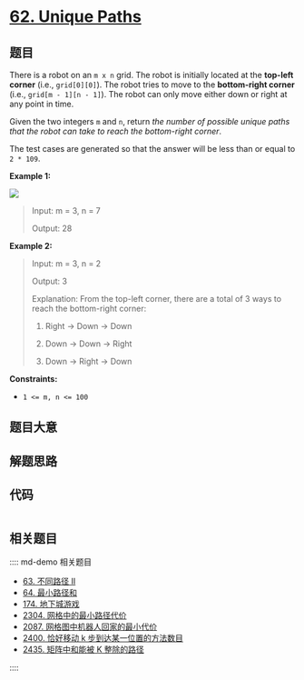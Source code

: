 # [62. Unique Paths](https://leetcode.com/problems/unique-paths/)

## 题目

There is a robot on an `m x n` grid. The robot is initially located at the
**top-left corner** (i.e., `grid[0][0]`). The robot tries to move to the
**bottom-right corner** (i.e., `grid[m - 1][n - 1]`). The robot can only move
either down or right at any point in time.

Given the two integers `m` and `n`, return _the number of possible unique
paths that the robot can take to reach the bottom-right corner_.

The test cases are generated so that the answer will be less than or equal to
`2 * 109`.



**Example 1:**

![](https://assets.leetcode.com/uploads/2018/10/22/robot_maze.png)

> Input: m = 3, n = 7
> 
> Output: 28

**Example 2:**

> Input: m = 3, n = 2
> 
> Output: 3
> 
> Explanation: From the top-left corner, there are a total of 3 ways to reach the bottom-right corner:
> 
> 1. Right -> Down -> Down
> 
> 2. Down -> Down -> Right
> 
> 3. Down -> Right -> Down

**Constraints:**

  * `1 <= m, n <= 100`


## 题目大意

## 解题思路

## 代码

```javascript

```

## 相关题目

:::: md-demo 相关题目
- [63. 不同路径 II](./0063.md)
- [64. 最小路径和](https://leetcode.com/problems/minimum-path-sum)
- [174. 地下城游戏](https://leetcode.com/problems/dungeon-game)
- [2304. 网格中的最小路径代价](https://leetcode.com/problems/minimum-path-cost-in-a-grid)
- [2087. 网格图中机器人回家的最小代价](https://leetcode.com/problems/minimum-cost-homecoming-of-a-robot-in-a-grid)
- [2400. 恰好移动 k 步到达某一位置的方法数目](https://leetcode.com/problems/number-of-ways-to-reach-a-position-after-exactly-k-steps)
- [2435. 矩阵中和能被 K 整除的路径](https://leetcode.com/problems/paths-in-matrix-whose-sum-is-divisible-by-k)

::::
